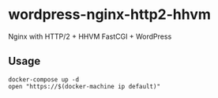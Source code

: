 wordpress-nginx-http2-hhvm
==========================

Nginx with HTTP/2 + HHVM FastCGI + WordPress

## Usage ##

``` Shell
docker-compose up -d
open "https://$(docker-machine ip default)"
```
